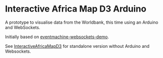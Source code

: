 Interactive Africa Map D3 Arduino
=============================

A prototype to visualise data from the Worldbank, this time using an Arduino and WebSockets.

Initially based on [eventmachine-websockets-demo](https://github.com/stewart/eventmachine-websockets-demo).

See [InteractiveAfricaMapD3](https://github.com/weidenfreak/InteractiveAfricaMapD3) for standalone version without Arduino and Websockets.
